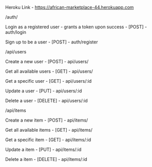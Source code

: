 Heroku Link - https://african-marketplace-44.herokuapp.com

/auth/

Login as a registered user - grants a token upon success - [POST] - auth/login

Sign up to be a user - [POST] - auth/register

/api/users

Create a new user - [POST] - api/users/

Get all available users - [GET] - api/users/

Get a specific user - [GET] - api/users/:id

Update a user - [PUT] - api/users/:id

Delete a user - [DELETE] - api/users/:id

/api/items

Create a new item - [POST] - api/items/

Get all available items - [GET] - api/items/

Get a specific item - [GET] - api/items/:id

Update a item - [PUT] - api/items/:id

Delete a item - [DELETE] - api/items/:id